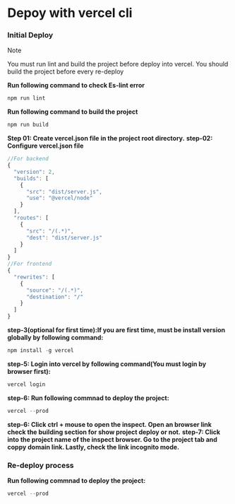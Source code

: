 # Depoy with vercel cli

### Initial Deploy

> [!NOTE]
> You must run lint and build the project before deploy into vercel.
> You should build the project before every re-deploy

**Run following command to check Es-lint error**

```javascript
npm run lint
```

**Run following command to build the project**

```javascript
npm run build
```

**Step 01: Create vercel.json file in the project root directory.**
**step-02: Configure vercel.json file**

```javascript
//For backend
{
  "version": 2,
  "builds": [
    {
      "src": "dist/server.js",
      "use": "@vercel/node"
    }
  ],
  "routes": [
    {
      "src": "/(.*)",
      "dest": "dist/server.js"
    }
  ]
}
//For frontend
{
  "rewrites": [
    {
      "source": "/(.*)",
      "destination": "/"
    }
  ]
}
```

**step-3(optional for first time):If you are first time, must be install version globally by following command:**

```javascript
npm install -g vercel
```

**step-5: Login into vercel by following command(You must login by browser first):**

```javascript
vercel login
```

**step-6: Run following commnad to deploy the project:**

```javascript
vercel --prod
```

**step-6: Click ctrl + mouse to open the inspect. Open an browser link check the building section for show project deploy or not.**
**step-7: Click into the project name of the inspect browser. Go to the project tab and coppy domain link. Lastly, check the link incognito mode.**

### Re-deploy process

**Run following commnad to deploy the project:**

```javascript
vercel --prod
```
